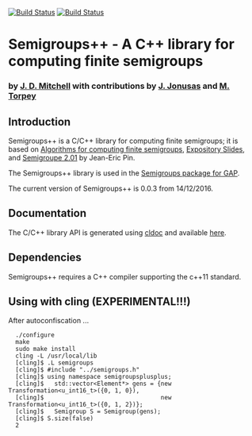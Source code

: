 [![Build Status](https://travis-ci.org/james-d-mitchell/semigroupsplusplus.svg?branch=master)](https://travis-ci.org/james-d-mitchell/semigroupsplusplus)
[![Build Status](https://ci.appveyor.com/api/projects/status/github/james-d-mitchell/semigroupsplusplus)](https://ci.appveyor.com/api/projects/status/github/james-d-mitchell/semigroupsplusplus) 

# Semigroups++ - A C++ library for computing finite semigroups
### by [J. D. Mitchell](http://www-groups.mcs.st-andrews.ac.uk/~jamesm/) with contributions by [J. Jonusas](http://www-circa.mcs.st-andrews.ac.uk/~julius/) and [M. Torpey](http://www-circa.mcs.st-andrews.ac.uk/~mct25/)

## Introduction
Semigroups++ is a C/C++ library for computing finite semigroups; it is based on 
[Algorithms for computing finite semigroups](https://www.irif.fr/~jep/PDF/Rio.pdf), 
[Expository Slides](https://www.irif.fr/~jep/PDF/Exposes/StAndrews.pdf), and 
[Semigroupe 2.01](https://www.irif.fr/~jep/Logiciels/Semigroupe2.0/semigroupe2.html) by Jean-Eric Pin.

The Semigroups++ library is used in the [Semigroups package for GAP](https://gap-packages.github.io/Semigroups/).

The current version of Semigroups++ is 0.0.3 from 14/12/2016.

## Documentation
The C/C++ library API is generated using [cldoc](https://github.com/jessevdk/cldoc) and available [here](http://james-d-mitchell.github.io/semigroupsplusplus/).

## Dependencies

Semigroups++ requires a C++ compiler supporting the c++11 standard.

## Using with cling (EXPERIMENTAL!!!)

After autoconfiscation ...

      ./configure
      make
      sudo make install
      cling -L /usr/local/lib
      [cling]$ .L semigroups
      [cling]$ #include "../semigroups.h"
      [cling]$ using namespace semigroupsplusplus;
      [cling]$   std::vector<Element*> gens = {new Transformation<u_int16_t>({0, 1, 0}),
      [cling]$                                 new Transformation<u_int16_t>({0, 1, 2})};
      [cling]$   Semigroup S = Semigroup(gens);
      [cling]$ S.size(false)
      2
